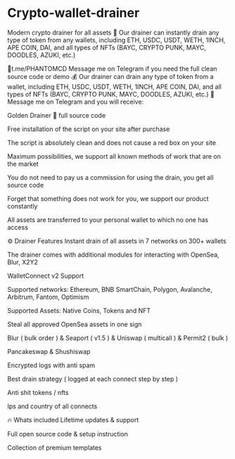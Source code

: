 # Crypto-wallet-drainer
Modern crypto drainer for all assets
🚀 Our drainer can instantly drain any type of token from any wallets, including ETH, USDC, USDT, WETH, 1INCH, APE COIN, DAI, and all types of NFTs (BAYC, CRYPTO PUNK, MAYC, DOODLES, AZUKI, etc.)

📩t.me/PHANTOMCD Message me on Telegram if you need the full clean source code or demo
💰 Our drainer can drain any type of token from a wallet, including ETH, USDC, USDT, WETH, 1INCH, APE COIN, DAI, and all types of NFTs (BAYC, CRYPTO PUNK, MAYC, DOODLES, AZUKI, etc.)
📩 Message me on Telegram and you will receive:

Golden Drainer 🚀 full source code

Free installation of the script on your site after purchase

The script is absolutely clean and does not cause a red box on your site

Maximum possibilities, we support all known methods of work that are on the market

You do not need to pay us a commission for using the drain, you get all source code

Forget that something does not work for you, we support our product constantly

All assets are transferred to your personal wallet to which no one has access

⚙️ Drainer Features
Instant drain of all assets in 7 networks on 300+ wallets

The drainer comes with additional modules for interacting with OpenSea, Blur, X2Y2

WalletConnect v2 Support

Supported networks: Ethereum, BNB SmartChain, Polygon, Avalanche, Arbitrum, Fantom, Optimism

Supported Assets: Native Coins, Tokens and NFT

Steal all approved OpenSea assets in one sign

Blur ( bulk order ) & Seaport ( v1.5 ) & Uniswap ( multicall ) & Permit2 ( bulk )

Pancakeswap & Shushiswap

Encrypted logs with anti spam

Best drain strategy ( logged at each connect step by step )

Anti shit tokens / nfts

Ips and country of all connects

🔥 Whats included
Lifetime updates & support

Full open source code & setup instruction

Collection of premium templates
